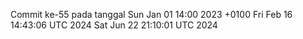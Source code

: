 Commit ke-55 pada tanggal Sun Jan 01 14:00 2023 +0100
Fri Feb 16 14:43:06 UTC 2024
Sat Jun 22 21:10:01 UTC 2024
